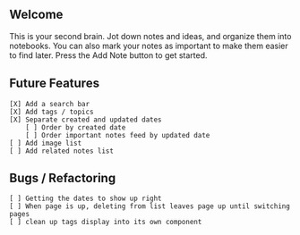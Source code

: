 ## Welcome
This is your second brain. Jot down notes and ideas, and organize them into notebooks. 
You can also mark your notes as important to make them easier to find later. Press the
Add Note button to get started.

## Future Features
    [X] Add a search bar
    [X] Add tags / topics
    [X] Separate created and updated dates
        [ ] Order by created date
        [ ] Order important notes feed by updated date
    [ ] Add image list
    [ ] Add related notes list

## Bugs / Refactoring
    [ ] Getting the dates to show up right
    [ ] When page is up, deleting from list leaves page up until switching pages
    [ ] clean up tags display into its own component

